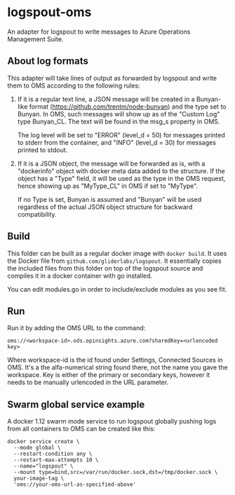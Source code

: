 # logspout-oms

An adapter for logspout to write messages to Azure Operations Management Suite.

## About log formats

This adapter will take lines of output as forwarded by logspout and write them
to OMS according to the following rules:

1. If it is a regular text line, a JSON message will be created in a
   Bunyan-like format (https://github.com/trentm/node-bunyan) and the
   type set to Bunyan. In OMS, such messages will show up as of the
   "Custom Log" type Bunyan_CL. The text will be found in the msg_s
   property in OMS.

   The log level will be set to "ERROR" (level_d = 50) for messages
   printed to stderr from the container, and "INFO" (level_d = 30) for
   messages printed to stdout.

2. If it is a JSON object, the message will be forwarded as is, with
   a "dockerinfo" object with docker meta data added to the structure.
   If the object has a "Type" field, it will be used as the type in the
   OMS request, hence showing up as "MyType_CL" in OMS if set to "MyType".

   If no Type is set, Bunyan is assumed and "Bunyan" will be used
   regardless of the actual JSON object structure for backward
   compatibility.

## Build

This folder can be built as a regular docker image with `docker build`. It
uses the Docker file from `github.com/gliderlabs/logspout`. It essentially
copies the included files from this folder on top of the logspout source and
compiles it in a docker container with go installed.

You can edit modules.go in order to include/exclude modules as you see fit.

## Run

Run it by adding the OMS URL to the command:

```
oms://<workspace-id>.ods.opinsights.azure.com?sharedKey=<urlencoded key>
```

Where workspace-id is the id found under Settings, Connected Sources in
OMS. It's a the alfa-numerical string found there, not the name you gave
the workspace. Key is either of the primary or secondary keys, however
it needs to be manually urlencoded in the URL parameter.

## Swarm global service example

A docker 1.12 swarm mode service to run logspout globally pushing logs
from all containers to OMS can be created like this:

```
docker service create \
  --mode global \
  --restart-condition any \
  --restart-max-attempts 10 \
  --name="logspout" \
  --mount type=bind,src=/var/run/docker.sock,dst=/tmp/docker.sock \
  your-image-tag \
  'oms://your-oms-url-as-specified-above'
```
